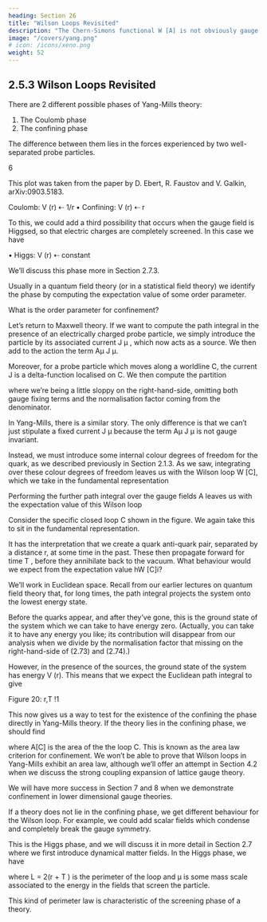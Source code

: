 ```yaml
---
heading: Section 26
title: "Wilson Loops Revisited"
description: "The Chern-Simons functional W [A] is not obviously gauge invariant."
image: "/covers/yang.png"
# icon: /icons/xeno.png
weight: 52
---
```



## 2.5.3 Wilson Loops Revisited

There are 2 different possible phases of Yang-Mills theory: 

1. The Coulomb phase
2. The confining phase

The difference between them lies in the forces experienced by two well-separated probe particles.

6

This plot was taken from the paper by D. Ebert, R. Faustov and V. Galkin, arXiv:0903.5183.

Coulomb: V (r) ⇠ 1/r
• Confining: V (r) ⇠ r

To this, we could add a third possibility that occurs when the gauge field is Higgsed,
so that electric charges are completely screened. In this case we have

• Higgs: V (r) ⇠ constant

We’ll discuss this phase more in Section 2.7.3.

Usually in a quantum field theory (or in a statistical field theory) we identify the phase by computing the expectation value of some order parameter. 

What is the order parameter for confinement?

Let’s return to Maxwell theory. If we want to compute the path integral in the presence of an electrically charged probe particle, we simply introduce
the particle by its associated current J μ , which now acts as a source. We then add to
the action the term Aμ J μ. 

Moreover, for a probe particle which moves along a worldline C, the current J is a delta-function
localised on C. We then compute the partition

<!-- H
i CA
function with the insertion e
,
✓ I ◆E Z
✓ I ◆
D
exp i A
= DA exp i A eiSMaxwell
(2.73)
C
C -->

where we’re being a little sloppy on the right-hand-side, omitting both gauge fixing terms and the normalisation factor coming from the denominator.

In Yang-Mills, there is a similar story. The only difference is that we can’t just stipulate a fixed current J μ because the term Aμ J μ is not gauge invariant. 

Instead, we must introduce some internal colour degrees of freedom for the quark, as we described previously in Section 2.1.3. As we saw, integrating over these colour degrees of freedom leaves us with the Wilson loop W [C], which we take in the fundamental representation 

<!-- ✓ I ◆
W [C] = tr P exp i A -->

Performing the further path integral over the gauge fields A leaves us with the expectation value of this Wilson loop

<!-- ✓ I ◆
D
E Z
W [C] = DA tr P exp i A eiSY M
(2.74)
C -->

Consider the specific closed loop C shown in the figure. We again take this to sit in the fundamental representation. 

It has the interpretation that we create a quark anti-quark pair, separated by a distance r, at some time in the past. These then propagate forward for time T , before they annihilate back to the vacuum.
What behaviour would we expect from the expectation value hW [C]i? 

We’ll work in Euclidean space. Recall from our earlier lectures on quantum field theory that, for long times, the path integral projects the system onto the lowest energy state. 

Before the quarks appear, and after they’ve gone, this is the ground state of the system which we can take to have energy zero. (Actually, you can take it
to have any energy you like; its contribution will disappear from our analysis when we divide by the normalisation factor that missing on the right-hand-side of (2.73) and (2.74).) 

However, in the presence of the sources, the ground state of the system has energy V (r). This
means that we expect the Euclidean path integral to give

<!-- D
E
lim W [C] ⇠ e V (r)T
r
T -->
Figure 20:
r,T !1

This now gives us a way to test for the existence of the confining the phase directly in Yang-Mills theory. If the theory lies in the confining phase, we should find

<!-- D
E
lim W [C] ⇠ e A[C]
(2.75)
r,T !1 -->

where A[C] is the area of the the loop C. This is known as the area law criterion for confinement. We won’t be able to prove that Wilson loops in Yang-Mills exhibit an area law, although we’ll offer an attempt in Section 4.2 when we discuss the strong coupling expansion of lattice gauge theory. 
 
We will have more success in Section 7 and 8 when we demonstrate confinement in lower dimensional gauge theories. 

If a theory does not lie in the confining phase, we get different behaviour for the Wilson loop. For example, we could add scalar fields which condense and completely break the gauge symmetry. 


This is the Higgs phase, and we will discuss it in more detail in Section 2.7 where we first introduce dynamical matter fields. In the Higgs phase, we have

<!-- D
E
lim W [C] ⇠ e μL
r,T !1 -->

where L = 2(r + T ) is the perimeter of the loop and μ is some mass scale associated to the energy in the fields that screen the particle. 

This kind of perimeter law is characteristic of the screening phase of a theory.

